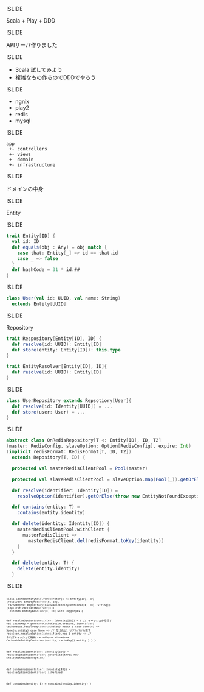 !SLIDE

Scala + Play + DDD

!SLIDE

APIサーバ作りました

!SLIDE

* Scala 試してみよう
* 複雑なもの作るのでDDDでやろう

!SLIDE

* ngnix
* play2
* redis
* mysql

!SLIDE

```
app
 +- controllers
 +- views
 +- domain
 +- infrastructure
```

!SLIDE

ドメインの中身

!SLIDE

Entity

!SLIDE

```scala
trait Entity[ID] {
  val id: ID
  def equals(obj : Any) = obj match {
    case that: Entity[_] => id == that.id
    case _ => false
  }
  def hashCode = 31 * id.##
}
```

!SLIDE

```scala
class User(val id: UUID, val name: String)
  extends Entity[UUID]
```

!SLIDE

Repository

```scala
trait Respository[Entity[ID], ID] {
  def resolve(id: UUID): Entity[ID]
  def store(entity: Entity[ID]): this.type
}
```

```scala
trait EntityResolver[Entity[ID], ID]{
  def resolve(id: UUID): Entity[ID]
}
```

!SLIDE

```scala
class UserRepository extends Repsotiory[User]{
  def resolve(id: Identity[UUID]) = ...
  def store(user: User) = ...
}
```

!SLIDE

```scala
abstract class OnRedisRepository[T <: Entity[ID], ID, T2]
(master: RedisConfig, slaveOption: Option[RedisConfig], expire: Int)
(implicit redisFormat: RedisFormat[T, ID, T2])
  extends Repository[T, ID] {

  protected val masterRedisClientPool = Pool(master)

  protected val slaveRedisClientPool = slaveOption.map(Pool(_)).getOrElse(masterRedisClientPool)

  def resolve(identifier: Identity[ID]) =
    resolveOption(identifier).getOrElse(throw new EntityNotFoundException)

  def contains(entity: T) =
    contains(entity.identity)

  def delete(identity: Identity[ID]) {
    masterRedisClientPool.withClient {
      masterRedisClient =>
        masterRedisClient.del(redisFormat.toKey(identity))
    }
  }

  def delete(entity: T) {
    delete(entity.identity)
  }
```

!SLIDE

<code style="font-size: 50%">
class CachedEntityResolveDecorator[E <: Entity[ID], ID]
(resolver: EntityResolver[E, ID],
 cacheRepos: Repository[CacheableEntityContainer[E, ID], String])
(implicit cm:ClassManifest[E])
  extends EntityResolver[E, ID] with LoggingEx {

  def resolveOption(identifier: Identity[ID]) = {
    // キャッシュから探す
    val cacheKey = generateCacheKey(cm.erasure, identifier)
    cacheRepos.resolveOption(cacheKey) match {
      case Some(e) =>
        Some(e.entity)
      case None =>
        // なければ、リゾルバから探す
        resolver.resolveOption(identifier).map {
          entity =>
          // あればキャッシュに格納
            cacheRepos.store(new CacheableEntityContainer(entity, cacheKey))
            entity
        }
    }
  }

  def resolve(identifier: Identity[ID]) =
    resolveOption(identifier).getOrElse(throw new EntityNotFoundException)

  def contains(identifier: Identity[ID]) = resolveOption(identifier).isDefined

  def contains(entity: E) = contains(entity.identity)
}
</div>
